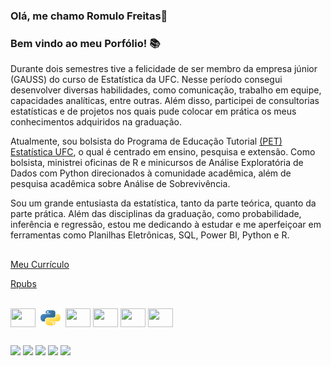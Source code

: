 ### Olá, me chamo Romulo Freitas👋
### Bem vindo ao meu Porfólio! 📚 
Durante dois semestres tive a felicidade de ser membro da empresa júnior (GAUSS) do curso de Estatística da UFC. Nesse período consegui desenvolver diversas habilidades, como comunicação, trabalho em equipe, capacidades analíticas, entre outras. Além disso, participei de consultorias estatísticas e de projetos nos quais pude colocar em prática os meus conhecimentos adquiridos na graduação. 

Atualmente, sou bolsista do Programa de Educação Tutorial [(PET) Estatística UFC](https://sites.google.com/view/petestatisticaufc/), o qual é centrado em ensino, pesquisa e extensão. Como bolsista, ministrei oficinas de R e minicursos de Análise Exploratória de Dados com Python direcionados à comunidade acadêmica, além de pesquisa acadêmica sobre Análise de Sobrevivência.

Sou um grande entusiasta da estatística, tanto da parte teórica, quanto da parte prática. Além das disciplinas da graduação, como probabilidade, inferência e regressão, estou me dedicando à estudar e me aperfeiçoar em ferramentas como Planilhas Eletrônicas, SQL, Power BI, Python e R.
##
[Meu Currículo](https://flowcv.com/resume/spn0oq9s3o)

[Rpubs](https://rpubs.com/romulofreits)


<div style="display: inline_block"><br>
  <img align="center" height="30" width="40" src="https://cdn.jsdelivr.net/gh/devicons/devicon/icons/jupyter/jupyter-original-wordmark.svg" />
  <img align="center" alt="Rafa-Python" height="30" width="40" src="https://raw.githubusercontent.com/devicons/devicon/master/icons/python/python-original.svg">
  <img align="center" height="30" width="40" src="https://cdn.jsdelivr.net/gh/devicons/devicon/icons/r/r-original.svg" />
  <img align="center" height="30" width="40" src="https://cdn.jsdelivr.net/gh/devicons/devicon/icons/rstudio/rstudio-original.svg" />
  <img align="center" height="30" width="40" src="https://cdn.jsdelivr.net/gh/devicons/devicon/icons/postgresql/postgresql-original.svg" />
  <img align="center" height="30" width="40" src="https://cdn.jsdelivr.net/gh/devicons/devicon/icons/git/git-original.svg" />
</div>

  ##
 
<div> 
  <a href="https://www.youtube.com/channel/UCJIcup-gkqveGngIWsAOQIg" target="_blank"><img src="https://img.shields.io/badge/YouTube-FF0000?style=for-the-badge&logo=youtube&logoColor=white" target="_blank"></a>
  <a href="https://instagram.com/romulofreits" target="_blank"><img src="https://img.shields.io/badge/-Instagram-%23E4405F?style=for-the-badge&logo=instagram&logoColor=white" target="_blank"></a>
  <a href = "mailto:romulofrts0@gmail.com"><img src="https://img.shields.io/badge/-Gmail-%23333?style=for-the-badge&logo=gmail&logoColor=white" target="_blank"></a>
  <a href="https://www.linkedin.com/in/romulofreits/" target="_blank"><img src="https://img.shields.io/badge/-LinkedIn-%230077B5?style=for-the-badge&logo=linkedin&logoColor=white" target="_blank"></a> 
  <a href="https://linktr.ee/romulofreits"><img src="https://img.shields.io/badge/linktree-39E09B?style=for-the-badge&logo=linktree&logoColor=white" taget="_blank"></a>
</div>

